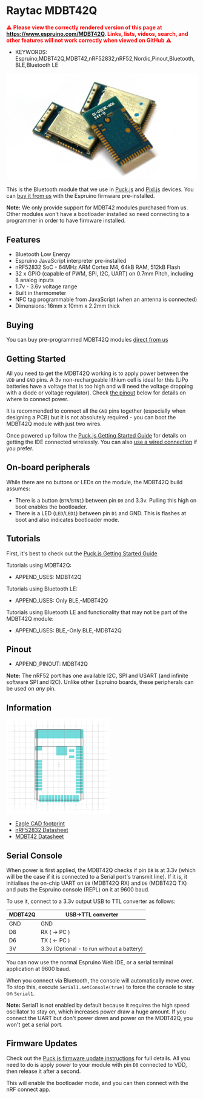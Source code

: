 <!--- Copyright (c) 2018 Gordon Williams, Pur3 Ltd. See the file LICENSE for copying permission. -->
Raytac MDBT42Q
==============

<span style="color:red">:warning: **Please view the correctly rendered version of this page at https://www.espruino.com/MDBT42Q. Links, lists, videos, search, and other features will not work correctly when viewed on GitHub** :warning:</span>

* KEYWORDS: Espruino,MDBT42Q,MDBT42,nRF52832,nRF52,Nordic,Pinout,Bluetooth,BLE,Bluetooth LE

![Raytac MDBT42Q](MDBT42Q/board.jpg)

This is the Bluetooth module that we use in [Puck.js](/Puck.js) and [Pixl.js](/Pixl.js)
devices. You can [buy it from us](https://shop.espruino.com/mdbt42q) with the
Espruino firmware pre-installed.

**Note:** We only provide support for MDBT42 modules purchased from us. Other
modules won't have a bootloader installed so need connecting to a programmer
in order to have firmware installed.


Features
--------

* Bluetooth Low Energy
* Espruino JavaScript interpreter pre-installed
* nRF52832 SoC - 64MHz ARM Cortex M4, 64kB RAM, 512kB Flash
* 32 x GPIO (capable of PWM, SPI, I2C, UART) on 0.7mm Pitch, including 8 analog inputs
* 1.7v - 3.6v voltage range
* Built in thermometer
* NFC tag programmable from JavaScript (when an antenna is connected)
* Dimensions: 16mm x 10mm x 2.2mm thick


<a name="buy"></a>Buying
------

You can buy pre-programmed MDBT42Q modules [direct from us](https://shop.espruino.com/mdbt42q)


Getting Started
----------------

All you need to get the MDBT42Q working is to apply power between the `VDD` and
`GND` pins. A 3v non-rechargeable lithium cell is ideal for this (LiPo batteries
have a voltage that is too high and will need the voltage dropping with a diode
or voltage regulator). Check [the pinout](#pinout) below for details on where to
 connect power.

It is recommended to connect all the `GND` pins together (especially when
designing a PCB) but it is not absolutely required - you can boot the
MDBT42Q module with just two wires.

Once powered up follow the [Puck.js Getting Started Guide](/Puck.js+Quick+Start) for details
on getting the IDE connected wirelessly. You can also [use a wired connection](#serial-console)
if you prefer.


On-board peripherals
--------------------

While there are no buttons or LEDs on the module, the MDBT42Q build assumes:

* There is a button (`BTN`/`BTN1`) between pin `D0` and 3.3v. Pulling this high on boot
enables the bootloader.
* There is a LED (`LED`/`LED1`) between pin `D1` and GND. This is flashes at
boot and also indicates bootloader mode.


Tutorials
--------

First, it's best to check out the [Puck.js Getting Started Guide](/Puck.js+Quick+Start)

Tutorials using MDBT42Q:

* APPEND_USES: MDBT42Q

Tutorials using Bluetooth LE:

* APPEND_USES: Only BLE,-MDBT42Q

Tutorials using Bluetooth LE and functionality that may not be part of the MDBT42Q module:

* APPEND_USES: BLE,-Only BLE,-MDBT42Q



<a name="pinout"></a>Pinout
---------------------------

* APPEND_PINOUT: MDBT42Q

**Note:** The nRF52 port has one available I2C, SPI and USART (and infinite software SPI and I2C).
Unlike other Espruino boards, these peripherals can be used on *any* pin.


Information
-----------

[![MDBT42Q library](MDBT42Q/lbr.png)](https://raw.githubusercontent.com/espruino/EspruinoBoard/master/MDBT42/mdbt42.lbr)

* [Eagle CAD footprint](https://raw.githubusercontent.com/espruino/EspruinoBoard/master/MDBT42/mdbt42.lbr)
* [nRF52832 Datasheet](/datasheets/nRF52832_PS_v1.0.pdf)
* [MDBT42 Datasheet](/datasheets/MDBT42Q-E.pdf)


Serial Console
---------------

When power is first applied, the MDBT42Q checks if pin `D8` is at 3.3v (which will be the
case if it is connected to a Serial port's transmit line). If it is, it initialises
the on-chip UART on `D8` (MDBT42Q RX) and `D6` (MDBT42Q TX) and puts the Espruino
console (REPL) on it at 9600 baud.

To use it, connect to a 3.3v output USB to TTL converter as follows:

| MDBT42Q  | USB->TTL converter |
|----------|--------------------|
| GND      | GND                |
| D8       | RX ( -> PC )       |
| D6       | TX ( <- PC )       |
| 3V       | 3.3v (Optional - to run without a battery) |

You can now use the normal Espruino Web IDE, or a serial terminal application at 9600 baud.

When you connect via Bluetooth, the console will automatically move over. To
stop this, execute `Serial1.setConsole(true)` to force the console to stay on
`Serial1`.

**Note:** Serial1 is not enabled by default because it requires the high speed
oscillator to stay on, which increases power draw a huge amount. If you connect
the UART but don't power down and power on the MDBT42Q, you won't get a serial port.


Firmware Updates
-----------------

Check out the [Puck.js firmware update instructions](/Puck.js#firmware-updates)
for full details. All you need to do is apply power to your module with
pin `D0` connected to VDD, then release it after a second.

This will enable the bootloader mode, and you can then connect with the
nRF connect app.
